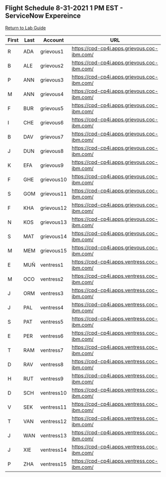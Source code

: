## Flight Schedule 8-31-2021 1 PM EST - ServiceNow Expereince


[Return to Lab Guide](sn-experience.md)

|First | Last | Account| URL|
|---|-----|------------|---------------------------------------------|
| R | ADA | grievous1  | https://cpd-cp4i.apps.grievous.coc-ibm.com/ |
| B | ALE | grievous2  | https://cpd-cp4i.apps.grievous.coc-ibm.com/ |
| P | ANN | grievous3  | https://cpd-cp4i.apps.grievous.coc-ibm.com/ |
| M | ANN | grievous4  | https://cpd-cp4i.apps.grievous.coc-ibm.com/ |
| F | BUR | grievous5  | https://cpd-cp4i.apps.grievous.coc-ibm.com/ |
| I | CHE | grievous6  | https://cpd-cp4i.apps.grievous.coc-ibm.com/ |
| B | DAV | grievous7  | https://cpd-cp4i.apps.grievous.coc-ibm.com/ |
| J | DUN | grievous8  | https://cpd-cp4i.apps.grievous.coc-ibm.com/ |
| K | EFA | grievous9  | https://cpd-cp4i.apps.grievous.coc-ibm.com/ |
| F | GHE | grievous10 | https://cpd-cp4i.apps.grievous.coc-ibm.com/ |
| S | GOM | grievous11 | https://cpd-cp4i.apps.grievous.coc-ibm.com/ |
| F | KHA | grievous12 | https://cpd-cp4i.apps.grievous.coc-ibm.com/ |
| N | KOS | grievous13 | https://cpd-cp4i.apps.grievous.coc-ibm.com/ |
| S | MAT | grievous14 | https://cpd-cp4i.apps.grievous.coc-ibm.com/ |
| M | MEM | grievous15 | https://cpd-cp4i.apps.grievous.coc-ibm.com/ |
| E | MUÑ | ventress1  | https://cpd-cp4i.apps.ventress.coc-ibm.com/ |
| M | OCO | ventress2  | https://cpd-cp4i.apps.ventress.coc-ibm.com/ |
| J | ORM | ventress3  | https://cpd-cp4i.apps.ventress.coc-ibm.com/ |
| J | PAL | ventress4  | https://cpd-cp4i.apps.ventress.coc-ibm.com/ |
| S | PAT | ventress5  | https://cpd-cp4i.apps.ventress.coc-ibm.com/ |
| E | PER | ventress6  | https://cpd-cp4i.apps.ventress.coc-ibm.com/ |
| T | RAM | ventress7  | https://cpd-cp4i.apps.ventress.coc-ibm.com/ |
| D | RAV | ventress8  | https://cpd-cp4i.apps.ventress.coc-ibm.com/ |
| H | RUT | ventress9  | https://cpd-cp4i.apps.ventress.coc-ibm.com/ |
| D | SCH | ventress10 | https://cpd-cp4i.apps.ventress.coc-ibm.com/ |
| V | SEK | ventress11 | https://cpd-cp4i.apps.ventress.coc-ibm.com/ |
| T | VAN | ventress12 | https://cpd-cp4i.apps.ventress.coc-ibm.com/ |
| J | WAN | ventress13 | https://cpd-cp4i.apps.ventress.coc-ibm.com/ |
| J | XIE | ventress14 | https://cpd-cp4i.apps.ventress.coc-ibm.com/ |
| P | ZHA | ventress15 | https://cpd-cp4i.apps.ventress.coc-ibm.com/ |